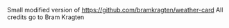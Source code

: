 Small modified version of https://github.com/bramkragten/weather-card
All credits go to Bram Kragten